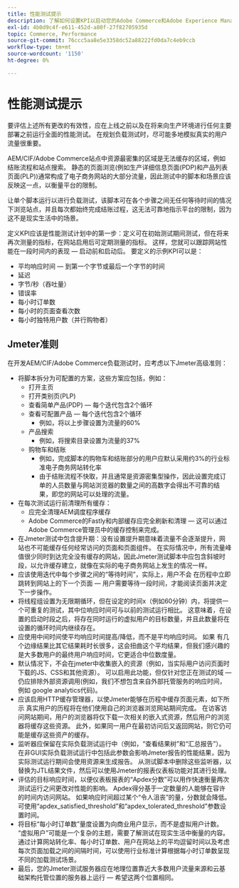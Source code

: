 ```yaml
---
title: 性能测试提示
description: 了解如何设置KPI以启动您的Adobe Commerce和Adobe Experience Manager解决方案。
exl-id: 4b0d9c4f-e611-452d-a80f-27f82705935d
topic: Commerce, Performance
source-git-commit: 76ccc5aa8e5e3358dc52a88222fd0da7c4eb9ccb
workflow-type: tm+mt
source-wordcount: '1150'
ht-degree: 0%

---
```


# 性能测试提示

要评估上述所有更改的有效性，应在上线之前以及在将来向生产环境进行任何主要部署之前运行全面的性能测试。 在规划负载测试时，尽可能多地模拟真实的用户流量很重要。

AEM/CIF/Adobe Commerce站点中资源最密集的区域是无法缓存的区域，例如结账流程和站点搜索。 静态的页面浏览(例如生产详细信息页面(PDP)和产品列表页面(PLP))通常构成了电子商务网站的大部分流量，因此测试中的脚本和场景应该反映这一点，以衡量平台的限制。

让单个脚本运行以进行负载测试，该脚本可在各个步骤之间无任何等待时间的情况下浏览站点，并且每次都始终完成结账过程，这无法可靠地指示平台的限制，因为这不是现实生活中的场景。

定义KPI应该是性能测试计划中的第一步：定义可在初始测试期间测试，但在将来再次测量的指标，在网站启用后可定期测量的指标。 这样，您就可以跟踪网站性能在一段时间内的表现 — 启动前和启动后。 要定义的示例KPI可以是：

- 平均响应时间 — 到第一个字节或最后一个字节的时间
- 延迟
- 字节/秒（吞吐量）
- 错误率
- 每小时订单数
- 每小时的页面查看次数
- 每小时独特用户数（并行购物者）

## Jmeter准则

在开发AEM/CIF/Adobe Commerce负载测试时，应考虑以下Jmeter高级准则：

- 将脚本拆分为可配置的方案，这些方案应包括，例如：
   - 打开主页
   - 打开类别页(PLP)
   - 查看简单产品(PDP) — 每个迭代包含2个循环
   - 查看可配置产品 — 每个迭代包含2个循环
      - 例如，将以上步骤设置为流量的60%
   - 产品搜索
      - 例如，将搜索目录设置为流量的37%
   - 购物车和结账
      - 例如，完成脚本的购物车和结账部分的用户应默认采用约3%的行业标准电子商务网站转化率
      - 由于结账流程不快取，并且通常是资源密集型操作，因此设置完成订单的人员数量与网站浏览器的数量之间的高数字会得出不可靠的结果，即您的网站可以处理的流量。
- 在每次测试运行前清理所有缓存：
   - 应完全清理AEM调度程序缓存
   - Adobe Commerce的Fastly和内部缓存应完全刷新和清理 — 这可以通过Adobe Commerce管理员中的缓存控制来完成。
- 在Jmeter测试中包含提升期：没有设置提升期意味着流量不会逐渐提升，网站也不可能缓存任何经常访问的页面和页面组件。 在实际情况中，所有流量峰值很少同时到达完全没有缓存的网站，因此Jmeter测试脚本中应包含斜坡时段，以允许缓存建立，就像在实际的电子商务网站上发生的情况一样。
- 应该使用迭代中每个步骤之间的“等待时间”，实际上，用户不会
在历程中立即跳转到网站上的下一个页面 — 用户需要等待一段时间，才能阅读页面并决定下一步操作。
- 将线程组设置为无限期循环，但在设定的时间x（例如60分钟）内，将提供一个可重复的测试，其中位响应时间可与以前的测试运行相比。 这意味着，在设置的启动时段之后，将存在同时运行的虚拟用户的目标数量，并且此数量将在设置的循环时间内继续存在。
- 应使用中间时间使平均响应时间提高/降低，而不是平均响应时间。 如果
有几个边缘结果比其它结果耗时长很多，这会扭曲这个平均结果，但我们感兴趣的是大多数用户的最终用户响应时间，它更适合中位数度量。
- 默认情况下，不会在jmeter中收集嵌入的资源（例如，当实际用户访问页面时下载的JS、CSS和其他资源）。 可以启用此功能，但仅针对您正在测试的域 — 仍应排除外部资源调用(例如，我们不想包含来自外部托管服务的响应时间，例如 google analytics代码)。
- 应该启用HTTP缓存管理器，以使Jmeter能够在历程中缓存页面元素，如下所示
真实用户的历程将在他们使用自己的浏览器浏览网站期间完成。 在访客访问网站期间，用户的浏览器将仅下载一次相关的嵌入式资源，然后用户的浏览器将缓存这些资源。 此外，如果同一用户在最初访问后又返回网站，则它仍可能是缓存这些资产的缓存。
- 监听器应保留在实际负载测试运行中（例如，“查看结果树”和“汇总报告”）。 在非GUI实际负载测试运行中包括此参数会影响Jmeter报告的性能结果，因为实际测试运行期间会使用资源来生成报告。 从测试脚本中删除这些监听器，以替换为JTL结果文件，然后可以使用Jmeter的报表仪表板功能对其进行处理。
- 评估的目标响应时间，以便仪表板报表的“Apdex分数”可以用作快速衡量两次测试运行之间更改对性能的影响。 Apdex得分基于一定数量的人能够在容许的时间内访问网站。 如果响应时间超过某个“令人沮丧”的量，分数就会降低。 可使用“apdex_satisfied_threshold”和“apdex_tolerated_threshold”参数设置时间。
- 将目标“每小时订单数”量度设置为向商业用户显示，而不是虚拟用户计数。 “虚拟用户”可能是一个复杂的主题，需要了解测试在现实生活中衡量的内容。 通过计算网站转化率、每小时订单数、用户在网站上的平均逗留时间以及考虑每次页面加载之间的间隔时间，可以使用行业标准计算根据每小时订单数呈现不同的加载测试场景。
- 最后，您的Jmeter测试服务器应在地理位置靠近大多数用户流量来源和云基础架构托管位置的服务器上运行 — 希望这两个位置相同。
